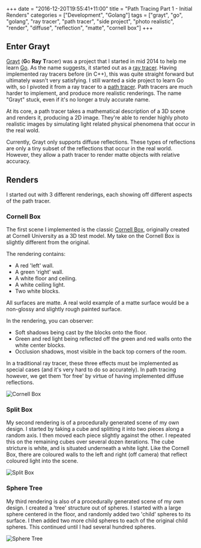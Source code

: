 +++
date = "2016-12-20T19:55:41+11:00"
title = "Path Tracing Part 1 - Initial Renders"
categories = ["Development", "Golang"]
tags = ["grayt", "go", "golang", "ray tracer", "path tracer", "side project",
"photo realistic", "render", "diffuse", "reflection", "matte", "cornell box"]
+++

## Enter Grayt

[Grayt](https://github.com/peterstace/grayt) (**G**o **Ray** **T**racer) was a
project that I started in mid 2014 to help me learn [Go](https://golang.org).
As the name suggests, it started out as a [ray
tracer](https://en.wikipedia.org/wiki/Ray_tracing_(graphics)). Having
implemented ray tracers before (in C++), this was quite straight forward but
ultimately wasn't very satisfying.  I still wanted a side project to learn Go
with, so I pivoted it from a ray tracer to a [path
tracer](https://en.wikipedia.org/wiki/Path_tracing).  Path tracers are much
harder to implement, and produce more realistic renderings. The name "Grayt"
stuck, even if it's no longer a truly accurate name.

At its core, a path tracer takes a mathematical description of a 3D scene and
renders it, producing a 2D image. They're able to render highly photo realistic
images by simulating light related physical phenomena that occur in the real
wold.

Currently, Grayt only supports diffuse reflections. These types of reflections
are only a tiny subset of the reflections that occur in the real world.
However, they allow a path tracer to render matte objects with relative
accuracy.

## Renders

I started out with 3 different renderings, each showing off different aspects
of the path tracer.

### Cornell Box

The first scene I implemented is the classic [Cornell
Box](https://en.wikipedia.org/wiki/Cornell_box), originally created at Cornell
University as a 3D test model. My take on the Cornell Box is slightly different
from the original.

The rendering contains:

* A red 'left' wall.
* A green 'right' wall.
* A white floor and ceiling.
* A white ceiling light.
* Two white blocks.

All surfaces are matte. A real wold example of a matte surface would be a
non-glossy and slightly rough painted surface.

In the rendering, you can observer:

* Soft shadows being cast by the blocks onto the floor.
* Green and red light being reflected off the green and red walls onto the
  white center blocks.
* Occlusion shadows, most visible in the back top corners of the room.

In a traditional ray tracer, these three effects must be implemented as special
cases (and it's very hard to do so accurately). In path tracing however, we get
them 'for free' by virtue of having implemented diffuse reflections.

![Cornell Box](/static/images/initial_render/classic.jpg)

### Split Box

My second rendering is of a procedurally generated scene of my own design.  I
started by taking a cube and splitting it into two pieces along a random axis.
I then moved each piece slightly against the other. I repeated this on the
remaining cubes over several dozen iterations. The cube stricture is white, and
is situated underneath a white light. Like the Cornell Box, there are coloured
walls to the left and right (off camera) that reflect coloured light into the
scene.

![Split Box](/static/images/initial_render/splitbox.jpg)

### Sphere Tree

My third rendering is also of a procedurally generated scene of my own design.
I created a 'tree' structure out of spheres. I started with a large sphere
centered in the floor, and randomly added two 'child' spheres to its surface. I
then added two more child spheres to each of the original child spheres. This
continued until I had several hundred spheres.

![Sphere Tree](/static/images/sphere_tree.jpg)
